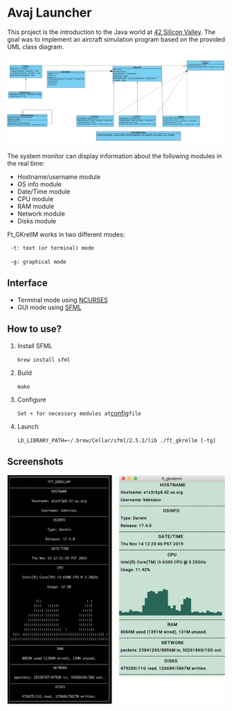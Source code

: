 # Avaj Launcher
This project is the introduction to the Java world at [42 Silicon Valley](https://www.42.us.org). The goal was to implement an aircraft simulation program based on the provided UML class diagram. 
![alt text](https://github.com/kdenisova/Screenshots/blob/master/avaj_uml.jpg)

The system monitor can display information about the following modules in the real time:

* Hostname/username module
* OS info module
* Date/Time module
* CPU module
* RAM module
* Network module
* Disks module

Ft_GKrellM works in two different modes:

     -t: text (or terminal) mode

     -g: graphical mode

## Interface

* Terminal mode using [NCURSES](https://en.wikipedia.org/wiki/Ncurses)
* GUI mode using [SFML](https://en.wikipedia.org/wiki/Simple_and_Fast_Multimedia_Library)


## How to use?

1. Install SFML

     `brew install sfml`

2. Build

     `make`

3. Configure

     `Set + for necessary modules at`[config](https://github.com/kdenisova/ft_gkrellm/blob/master/config)`file`

4. Launch

     `LD_LIBRARY_PATH=~/.brew/Cellar/sfml/2.5.1/lib ./ft_gkrellm [-tg]`

## Screenshots

![alt text](https://github.com/kdenisova/Screenshots/blob/master/Modes.png)
